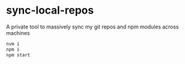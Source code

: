 # sync-local-repos

A private tool to massively sync my git repos and npm modules across machines

```bash
nvm i
npm i
npm start
```